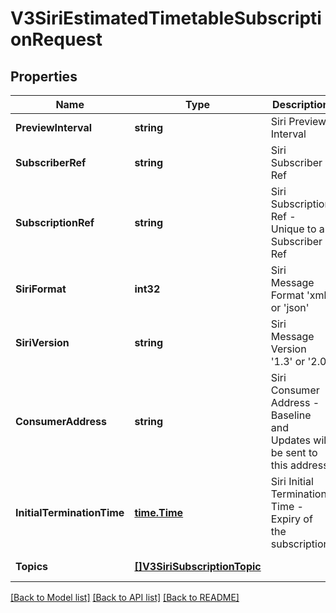 # V3SiriEstimatedTimetableSubscriptionRequest

## Properties
Name | Type | Description | Notes
------------ | ------------- | ------------- | -------------
**PreviewInterval** | **string** | Siri Preview Interval | [default to null]
**SubscriberRef** | **string** | Siri Subscriber Ref | [default to null]
**SubscriptionRef** | **string** | Siri Subscription Ref - Unique to a Subscriber Ref | [default to null]
**SiriFormat** | **int32** | Siri Message Format &#x27;xml&#x27; or &#x27;json&#x27; | [default to null]
**SiriVersion** | **string** | Siri Message Version &#x27;1.3&#x27; or &#x27;2.0&#x27; | [default to null]
**ConsumerAddress** | **string** | Siri Consumer Address - Baseline and Updates will be sent to this address | [default to null]
**InitialTerminationTime** | [**time.Time**](time.Time.md) | Siri Initial Termination Time - Expiry of the subscription | [default to null]
**Topics** | [**[]V3SiriSubscriptionTopic**](V3.SiriSubscriptionTopic.md) |  | [default to null]

[[Back to Model list]](../README.md#documentation-for-models) [[Back to API list]](../README.md#documentation-for-api-endpoints) [[Back to README]](../README.md)

